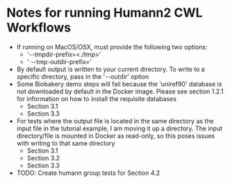 # Notes for running Humann2 CWL Workflows
* If running on MacOS/OSX, must provide the following two options:
  * '--tmpdir-prefix=<./tmp>'
  * ' --tmp-outdir-prefix=<out>'
* By default output is written to your current directory.  To write to a specific directory, pass in the '--outdir' option
* Some Biobakery demo steps will fail because the 'uniref90' database is not downloaded by default in the Docker image.  Please see section 1.2.1 for information on how to install the requisite databases
  * Section 3.1
  * Section 3.3
* For tests where the output file is located in the same directory as the input file in the tutorial example, I am moving it up a directory.  The input directory/file is mounted in Docker as read-only, so this poses issues with writing to that same directory
  * Section 3.1
  * Section 3.2
  * Section 3.3
* TODO: Create humann group tests for Section 4.2